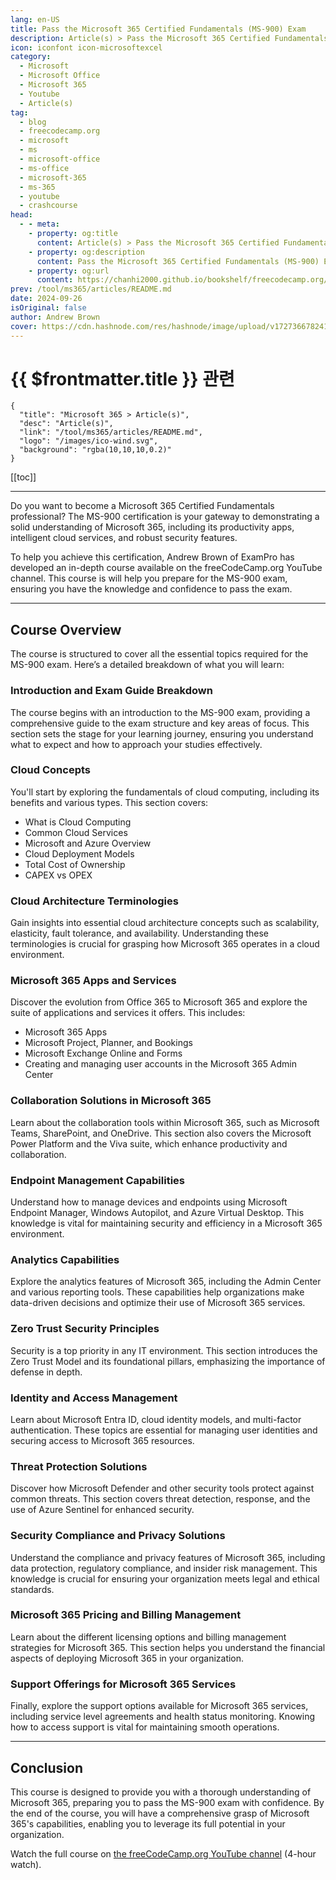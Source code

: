 ```yaml
---
lang: en-US
title: Pass the Microsoft 365 Certified Fundamentals (MS-900) Exam
description: Article(s) > Pass the Microsoft 365 Certified Fundamentals (MS-900) Exam
icon: iconfont icon-microsoftexcel
category: 
  - Microsoft
  - Microsoft Office
  - Microsoft 365
  - Youtube
  - Article(s)
tag: 
  - blog
  - freecodecamp.org
  - microsoft
  - ms
  - microsoft-office
  - ms-office
  - microsoft-365
  - ms-365
  - youtube
  - crashcourse
head:
  - - meta:
    - property: og:title
      content: Article(s) > Pass the Microsoft 365 Certified Fundamentals (MS-900) Exam
    - property: og:description
      content: Pass the Microsoft 365 Certified Fundamentals (MS-900) Exam
    - property: og:url
      content: https://chanhi2000.github.io/bookshelf/freecodecamp.org/pass-the-microsoft-365-certified-fundamentals-ms-900-exam.html
prev: /tool/ms365/articles/README.md
date: 2024-09-26
isOriginal: false
author: Andrew Brown
cover: https://cdn.hashnode.com/res/hashnode/image/upload/v1727366782416/f8397d61-5e1e-4572-a18e-117c35b5edf5.jpeg
---
```


# {{ $frontmatter.title }} 관련

```component VPCard
{
  "title": "Microsoft 365 > Article(s)",
  "desc": "Article(s)",
  "link": "/tool/ms365/articles/README.md",
  "logo": "/images/ico-wind.svg",
  "background": "rgba(10,10,10,0.2)"
}
```

[[toc]]

---

<SiteInfo
  name="Pass the Microsoft 365 Certified Fundamentals (MS-900) Exam"
  desc="Do you want to become a Microsoft 365 Certified Fundamentals professional? The MS-900 certification is your gateway to demonstrating a solid understanding of Microsoft 365, including its productivity apps, intelligent cloud services, and robust secur..."
  url="https://freecodecamp.org/news/pass-the-microsoft-365-certified-fundamentals-ms-900-exam/"
  logo="https://cdn.freecodecamp.org/universal/favicons/favicon.ico"
  preview="https://cdn.hashnode.com/res/hashnode/image/upload/v1727366782416/f8397d61-5e1e-4572-a18e-117c35b5edf5.jpeg"/>

Do you want to become a Microsoft 365 Certified Fundamentals professional? The MS-900 certification is your gateway to demonstrating a solid understanding of Microsoft 365, including its productivity apps, intelligent cloud services, and robust security features.

To help you achieve this certification, Andrew Brown of ExamPro has developed an in-depth course available on the freeCodeCamp.org YouTube channel. This course is will help you prepare for the MS-900 exam, ensuring you have the knowledge and confidence to pass the exam.

---

## Course Overview

The course is structured to cover all the essential topics required for the MS-900 exam. Here’s a detailed breakdown of what you will learn:

### Introduction and Exam Guide Breakdown

The course begins with an introduction to the MS-900 exam, providing a comprehensive guide to the exam structure and key areas of focus. This section sets the stage for your learning journey, ensuring you understand what to expect and how to approach your studies effectively.

### Cloud Concepts

You'll start by exploring the fundamentals of cloud computing, including its benefits and various types. This section covers:

- What is Cloud Computing
- Common Cloud Services
- Microsoft and Azure Overview
- Cloud Deployment Models
- Total Cost of Ownership
- CAPEX vs OPEX

### Cloud Architecture Terminologies

Gain insights into essential cloud architecture concepts such as scalability, elasticity, fault tolerance, and availability. Understanding these terminologies is crucial for grasping how Microsoft 365 operates in a cloud environment.

### Microsoft 365 Apps and Services

Discover the evolution from Office 365 to Microsoft 365 and explore the suite of applications and services it offers. This includes:

- Microsoft 365 Apps
- Microsoft Project, Planner, and Bookings
- Microsoft Exchange Online and Forms
- Creating and managing user accounts in the Microsoft 365 Admin Center

### Collaboration Solutions in Microsoft 365

Learn about the collaboration tools within Microsoft 365, such as Microsoft Teams, SharePoint, and OneDrive. This section also covers the Microsoft Power Platform and the Viva suite, which enhance productivity and collaboration.

### Endpoint Management Capabilities

Understand how to manage devices and endpoints using Microsoft Endpoint Manager, Windows Autopilot, and Azure Virtual Desktop. This knowledge is vital for maintaining security and efficiency in a Microsoft 365 environment.

### Analytics Capabilities

Explore the analytics features of Microsoft 365, including the Admin Center and various reporting tools. These capabilities help organizations make data-driven decisions and optimize their use of Microsoft 365 services.

### Zero Trust Security Principles

Security is a top priority in any IT environment. This section introduces the Zero Trust Model and its foundational pillars, emphasizing the importance of defense in depth.

### Identity and Access Management

Learn about Microsoft Entra ID, cloud identity models, and multi-factor authentication. These topics are essential for managing user identities and securing access to Microsoft 365 resources.

### Threat Protection Solutions

Discover how Microsoft Defender and other security tools protect against common threats. This section covers threat detection, response, and the use of Azure Sentinel for enhanced security.

### Security Compliance and Privacy Solutions

Understand the compliance and privacy features of Microsoft 365, including data protection, regulatory compliance, and insider risk management. This knowledge is crucial for ensuring your organization meets legal and ethical standards.

### Microsoft 365 Pricing and Billing Management

Learn about the different licensing options and billing management strategies for Microsoft 365. This section helps you understand the financial aspects of deploying Microsoft 365 in your organization.

### Support Offerings for Microsoft 365 Services

Finally, explore the support options available for Microsoft 365 services, including service level agreements and health status monitoring. Knowing how to access support is vital for maintaining smooth operations.

---

## Conclusion

This course is designed to provide you with a thorough understanding of Microsoft 365, preparing you to pass the MS-900 exam with confidence. By the end of the course, you will have a comprehensive grasp of Microsoft 365's capabilities, enabling you to leverage its full potential in your organization.

Watch the full course on [<FontIcon icon="fa-brands fa-youtube"/>the freeCodeCamp.org YouTube channel](https://youtu.be/1n4B5ewretY) (4-hour watch).

<VidStack src="youtube/1n4B5ewretY" />

